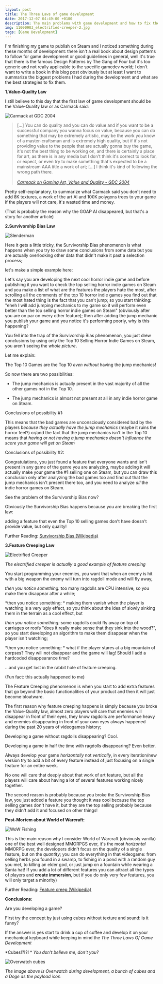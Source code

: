 ```yaml
---
layout: post
title: The Three Laws of game development
date: 2017-12-07 04:49:00 +0100
description: The main problems with game development and how to fix them
img: 11000903_electrified-creeper-2.jpg
tags: [Game Development]
---
```


I'm finishing my game to publish on Steam and I noticed something during these months of development: there isn't a real book about design patterns to follow for game development or good guidelines in general, well it's true that there is the famous Design Patterns by The Gang of Four but it's too generic and not really applicable to the specific gamedev world; I don't want to write a book in this blog post obviously but at least I want to summarize the biggest problems I had during the development and what are the best strategies to fix them.

**1.Value-Quality Law**

I still believe to this day that the first law of game development should be the Value-Quality law or as Carmack said:

![Carmack at GDC 2004]({{site.baseurl}}/assets/img/carmack-gdc2004.PNG)

>[...] You can do quality and you can do value and if you want to be a successful company you wanna focus on value, because you can do something that may be extremely artistic, may be the work you know of a master-craftsman and is extremely high quality, but if it's not providing value to the people that are actually gonna buy the game, it's not the best thing to be working on, and there is certainly a place for art, as there is in any media but I don't think it's correct to look for, or expect, or even try to make something that's expected to be a mainstream AAA title a work of art; [...] I think it's kind of following the wrong path there.<br><br>
_[Carmack on Gaming Art, Value and Quality - GDC 2004](https://www.youtube.com/watch?v=Ec3U16FhjNc)_

Pretty self-explanatory, to summarize what Carmack said you don't need to add 8K textures, a work of the art AI and 100K polygons trees to your game if the players will not care, it's wasted time and money.

(That is probably the reason why the GOAP AI disappeared, but that's a story for another article)


**2.Survivorship Bias Law**

![Slenderman]({{site.baseurl}}/assets/img/slenderman.jpg)

Here it gets a little tricky, the Survivorship Bias phenomenon is what happens when you try to draw some conclusions from some data but you are actually overlooking other data that didn't make it past a selection process;

let's make a simple example here:



Let's say you are developing the next cool horror indie game and before publishing it you want to check the top selling horror indie games on Steam and you make a list of what are the features the players hate the most, after scrolling all the comments of the top 10 horror indie games you find out that the most hated thing is the fact that you can't jump; so you start thinking: "eheh I will add jumping mechanics to my game so it will perform even better than the top selling horror indie games on Steam" (obviously after you are on par on every other feature); then after adding the jump mechanic you publish your game and you notice it's performing poorly, why is this happening?



You fell into the trap of the Survivorship Bias phenomenon, you just drew conclusions by using only the Top 10 Selling Horror Indie Games on Steam, you aren't seeing the _whole picture_.

Let me explain:

The Top 10 Games are the Top 10 _even without_ having the jump mechanics!

So now there are two possibilities:

- The jump mechanics is actually present in the vast majority of all the other games not in the Top 10.

- The jump mechanics is almost not present at all in any indie horror game on Steam.

Conclusions of possibility #1:

This means that the bad games are unconsciously considered bad by the players _because they actually have the jump mechanics_ (maybe it ruins the horror feel?) or/and the fact that the jump mechanics isn't in the Top 10 means that _having or not having a jump mechanics doesn't influence the score your game will get on Steam_

Conclusions of possibility #2:

Congratulations, you just found a feature that everyone wants and isn't present in any game of the genre you are analyzing, maybe adding it will actually make your game the #1 selling one on Steam, but you can draw this conclusion only after analyzing the bad games too and find out that the jump mechanics isn't present there too, and you need to analyze _all_ the indie horror games on Steam.

See the problem of the Survivorship Bias now?

Obviously the Survivorship Bias happens because you are breaking the first law:

adding a feature that even the Top 10 selling games don't have doesn't provide value, but only quality!

Further Reading: [Survivorship Bias (Wikipedia)](https://en.wikipedia.org/wiki/Survivorship_bias)

**3.Feature Creeping Law**

![Electrified Creeper]({{site.baseurl}}/assets/img/electrified-creeper.png)

_The electrified creeper is actually a good example of feature creeping_

You start programming your enemies, you want that when an enemy is hit with a big weapon the enemy will turn into ragdoll mode and will fly away, 

*then you notice something:*
too many ragdolls are CPU intensive, so you make them disappear after a while;

*then you notice something: *
making them vanish when the player is watching is a very ugly effect, so you think about the idea of slowly sinking them in the terrain as a cool effect, but 

*then you notice something:*
some ragdolls could fly away on top of carriages or roofs "does it really make sense that they sink into the wood?", so you start developing an algorithm to make them disappear when the player isn't watching;

*then you notice something: *
what if the player stares at a big mountain of corpses? 
They will not disappear and the game will lag! 
Should I add a hardcoded disappearance time?

...and you get lost in the rabbit hole of feature creeping.

(Fun fact: this actually happened to me)

The Feature Creeping phenomenon is when you start to add extra features that go beyond the basic functionalities of your product and then it will just become bloatware.





The first reason why feature creeping happens is simply because you broke the Value-Quality law, almost zero players will care that enemies will disappear in front of their eyes, they know ragdolls are performance heavy and enemies disappearing in front of your own eyes always happened during the past 20 years of videogames history;

Developing a game without ragdolls disappearing? Cool.

Developing a game in half the time with ragdolls disappearing? Even better.

Always develop your game *horizontally* not *vertically*, in every iteration/new version try to add a bit of every feature instead of just focusing on a single feature for an entire week.

No one will care that deeply about that work of art feature, but all the players will care about having a lot of several features working nicely together.



The second reason is probably because you broke the Survivorship Bias law, you just added a feature you thought it was cool because the top selling games don't have it, but they are the top selling probably because they didn't add it and focused on other things!

**Post-Mortem about World of Warcraft:**

![WoW Fishing]({{site.baseurl}}/assets/img/wow-fishing.jpg)

This is the main reason why I consider World of Warcraft (obviously vanilla) one of the best well designed MMORPGS ever, it's the most *horizontal* MMORPG ever, the developers didn't focus on the quality of a single feature, but on the *quantity*; you can do everything in that videogame: from selling herbs you found in a swamp, to fishing in a pond with a random guy you met, to killing an elder god, or just jump on a fountain while wearing a Santa hat! If you add a lot of different features you can attract all the types of players and **create immersion**, but if you do only very few features, you will only target a minority)

Further Reading: [Feature creep (Wikipedia)](https://en.wikipedia.org/wiki/Feature_creep)

**Conclusions:**

Are you developing a game?

First try the concept by just using cubes without texture and sound: is it funny?

If the answer is yes start to drink a cup of coffee and develop it on your mechanical keyboard while keeping in mind the *The Three Laws Of Game Development*

*Cubes!?!?! *
*You don't believe me, don't you?*

![Overwatch cubes]({{site.baseurl}}/assets/img/overwatch-cubes.PNG)

*The image above is Overwatch during development, a bunch of cubes and a Doge as the payload icon.*
